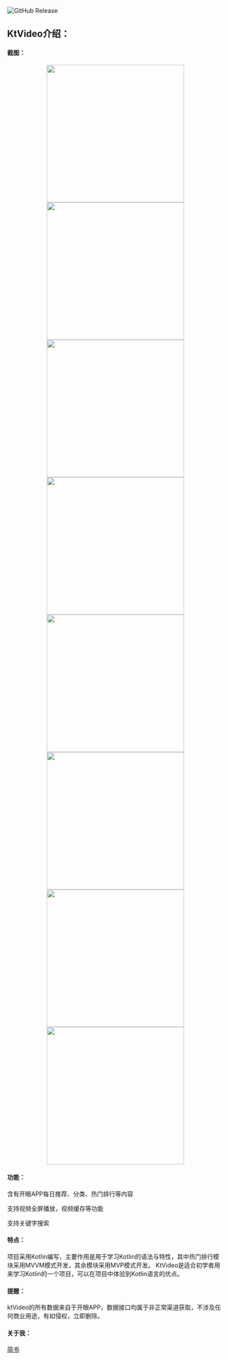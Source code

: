 ![GitHub Release](https://img.shields.io/badge/release-v1.0.0-brightgreen "GitHub Release")
## KtVideo介绍：
#### 截图：
<div align=center>
<img src="https://github.com/yuzhentao/KtVideo/blob/master/screenshot/ktvideo1.png" width="320">
<img src="https://github.com/yuzhentao/KtVideo/blob/master/screenshot/ktvideo2.png" width="320">
</div>
<div align=center>
<img src="https://github.com/yuzhentao/KtVideo/blob/master/screenshot/ktvideo3.png" width="320">
<img src="https://github.com/yuzhentao/KtVideo/blob/master/screenshot/ktvideo4.png" width="320">
</div>
<div align=center>
<img src="https://github.com/yuzhentao/KtVideo/blob/master/screenshot/ktvideo5.png" width="320">
<img src="https://github.com/yuzhentao/KtVideo/blob/master/screenshot/ktvideo6.png" width="320">
</div>
<div align=center>
<img src="https://github.com/yuzhentao/KtVideo/blob/master/screenshot/ktvideo7.png" width="320">
<img src="https://github.com/yuzhentao/KtVideo/blob/master/screenshot/ktvideo8.png" width="320">
</div>  

#### 功能：
含有开眼APP每日推荐、分类、热门排行等内容  

支持视频全屏播放，视频缓存等功能  

支持关键字搜索  

#### 特点：
项目采用Kotlin编写，主要作用是用于学习Kotlin的语法与特性，其中热门排行模块采用MVVM模式开发，其余模块采用MVP模式开发。
KtVideo是适合初学者用来学习Kotlin的一个项目，可以在项目中体验到Kotlin语言的优点。  

#### 提醒：
ktVideo的所有数据来自于开眼APP，数据接口均属于非正常渠道获取，不涉及任何商业用途，有如侵权，立即删除。

#### 关于我：
[简书](https://www.jianshu.com/u/b4ea0c4d259a "简书")
